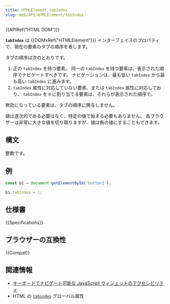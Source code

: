 ```yaml
---
title: HTMLElement.tabIndex
slug: Web/API/HTMLElement/tabIndex
---
```


{{APIRef("HTML DOM")}}

**`tabIndex`** は {{DOMxRef("HTMLElement")}} インターフェイスのプロパティで、現在の要素のタブの順序を表します。

タブの順序は次のとおりです。

1. 正の `tabIndex` を持つ要素。 同一の `tabIndex` を持つ要素は、表示された順序でナビゲートすべきです。 ナビゲーションは、最も低い `tabIndex` から最も高い `tabIndex` に進みます。
2. `tabIndex` 属性に対応していない要素、または `tabIndex` 属性に対応しており、 `tabIndex` を `0` に割り当てる要素は、それらが表示された順序で。

無効になっている要素は、タブの順序に関与しません。

値は逐次的である必要はなく、特定の値で始まる必要もありません。 各ブラウザーは非常に大きな値を切り取りますが、値は負の値にすることもできます。

## 構文

整数です。

## 例

```js
const b1 = document.getElementById('button1');

b1.tabIndex = 1;
```

## 仕様書

{{Specifications}}

## ブラウザーの互換性

{{Compat}}

## 関連情報

- [キーボードでナビゲート可能な JavaScript ウィジェットのアクセシビリティ](/ja/docs/Web/Accessibility/Keyboard-navigable_JavaScript_widgets)
- HTML の [`tabindex`](/ja/docs/Web/HTML/Global_attributes/tabindex) グローバル属性
